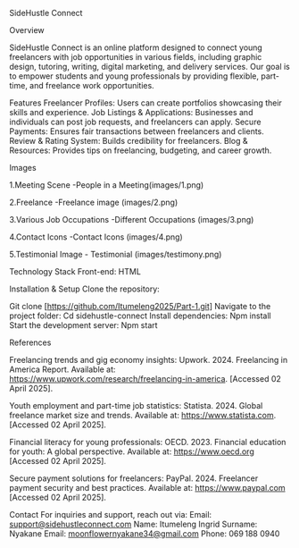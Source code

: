 SideHustle Connect 

Overview 

SideHustle Connect is an online platform designed to connect young freelancers with job opportunities in various fields, including graphic design, tutoring, writing, digital marketing, and delivery services. Our goal is to empower students and young professionals by providing flexible, part-time, and freelance work opportunities. 

Features 
Freelancer Profiles: Users can create portfolios showcasing their skills and experience. 
Job Listings & Applications: Businesses and individuals can post job requests, and freelancers can apply. 
Secure Payments: Ensures fair transactions between freelancers and clients. 
Review & Rating System: Builds credibility for freelancers. 
Blog & Resources: Provides tips on freelancing, budgeting, and career growth. 

Images 

1.Meeting Scene -People in a Meeting(images/1.png) 

2.Freelance -Freelance image (images/2.png) 

3.Various Job Occupations -Different Occupations (images/3.png) 

4.Contact Icons -Contact Icons (images/4.png) 

5.Testimonial Image - Testimonial (images/testimony.png) 

Technology Stack 
Front-end: HTML

Installation & Setup 
Clone the repository: 

Git clone [https://github.com/Itumeleng2025/Part-1.git]
Navigate to the project folder: 
Cd sidehustle-connect 
Install dependencies: 
Npm install 
Start the development server: 
Npm start 


References 

Freelancing trends and gig economy insights: Upwork. 2024. Freelancing in America Report. Available at: https://www.upwork.com/research/freelancing-in-america. [Accessed 02 April 2025]. 

Youth employment and part-time job statistics: Statista. 2024. Global freelance market size and trends. Available at: https://www.statista.com. [Accessed 02 April 2025]. 

Financial literacy for young professionals: OECD. 2023. Financial education for youth: A global perspective. Available at: https://www.oecd.org [Accessed 02 April 2025]. 

Secure payment solutions for freelancers: PayPal. 2024. Freelancer payment security and best practices. Available at: https://www.paypal.com [Accessed 02 April 2025]. 

 

 
Contact 
For inquiries and support, reach out via: 
Email: support@sidehustleconnect.com 
Name: Itumeleng Ingrid 
Surname: Nyakane
Email: moonflowernyakane34@gmail.com
Phone: 069 188 0940 


 
 
